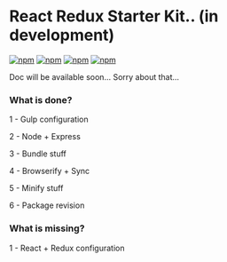 # React Redux Starter Kit.. (in development)
[![npm](https://img.shields.io/npm/l/express.svg?maxAge=2592000)]()
[![npm](https://img.shields.io/npm/v/npm.svg?maxAge=2592000)]()
[![npm](https://img.shields.io/badge/gulp-3.9.1-blue.svg?maxAge=2592000)]()
[![npm](https://img.shields.io/badge/kit-development-orange.svg?maxAge=2592000)]()

Doc will be available soon... Sorry about that...

### What is done?
1 - Gulp configuration

2 - Node + Express

3 - Bundle stuff

4 - Browserify + Sync

5 - Minify stuff

6 - Package revision


### What is missing?
1 - React + Redux configuration
